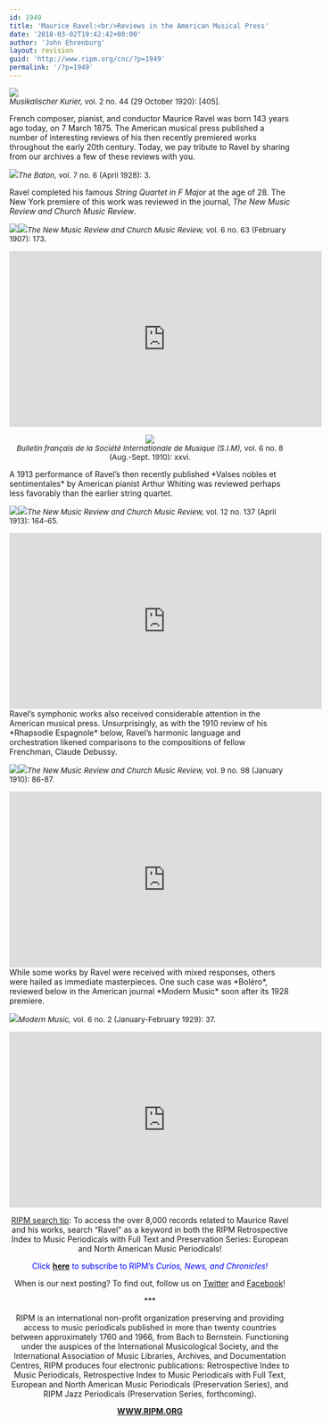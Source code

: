 ```yaml
---
id: 1949
title: 'Maurice Ravel:<br/>Reviews in the American Musical Press'
date: '2018-03-02T19:42:42+00:00'
author: 'John Ehrenburg'
layout: revision
guid: 'http://www.ripm.org/cnc/?p=1949'
permalink: '/?p=1949'
---
```


![](http://www.ripm.org/cnc/wp-content/uploads/2018/03/10-ravel.jpg)  
<span style="font-size: 10pt;">*Musikalischer Kurier,* vol. 2 no. 44 (29 October 1920): \[405\].</span>

French composer, pianist, and conductor Maurice Ravel was born 143 years ago today, on 7 March 1875. The American musical press published a number of interesting reviews of his then recently premiered works throughout the early 20th century. Today, we pay tribute to Ravel by sharing from our archives a few of these reviews with you.

![](http://www.ripm.org/cnc/wp-content/uploads/2018/03/8-ravel-231x300.jpg)<span style="font-size: 10pt;">*The Baton,* vol. 7 no. 6 (April 1928): 3.</span>

Ravel completed his famous *String Quartet in F Major* at the age of 28. The New York premiere of this work was reviewed in the journal, *The New Music Review and Church Music Review*.

![](http://www.ripm.org/cnc/wp-content/uploads/2018/03/1-ravel.jpg)![](http://www.ripm.org/cnc/wp-content/uploads/2018/03/2-ravel.jpg)<span style="font-size: 10pt;">*The New Music Review and Church Music Review,* vol. 6 no. 63 (February 1907): 173.</span>

<div style="text-align: center;"><iframe allowfullscreen="allowfullscreen" frameborder="0" height="315" loading="lazy" src="https://www.youtube.com/embed/ehQMe57TPPM?rel=0&start=18&end=479" width="560"><span class="mce_SELRES_start" data-mce-type="bookmark" style="display: inline-block; width: 0px; overflow: hidden; line-height: 0;">﻿</span></iframe>

![](http://www.ripm.org/cnc/wp-content/uploads/2018/03/11-ravel.jpg)  
<span style="font-size: 10pt;">*Bulletin français de la Société Internationale de Musique (S.I.M),* vol. 6 no. 8 (Aug.-Sept. 1910): xxvi.</span>

</div>A 1913 performance of Ravel’s then recently published *Valses nobles et sentimentales* by American pianist Arthur Whiting was reviewed perhaps less favorably than the earlier string quartet.

![](http://www.ripm.org/cnc/wp-content/uploads/2018/03/3-ravel.jpg)![](http://www.ripm.org/cnc/wp-content/uploads/2018/03/4-ravel.jpg)<span style="font-size: 10pt;">*The New Music Review and Church Music Review,* vol. 12 no. 137 (April 1913): 164-65.</span>

<div style="text-align: center;"><iframe allowfullscreen="allowfullscreen" frameborder="0" height="315" loading="lazy" src="https://www.youtube.com/embed/WVYLjakSwnc?rel=0&start=4&end=107" width="560"><span class="mce_SELRES_start" data-mce-type="bookmark" style="display: inline-block; width: 0px; overflow: hidden; line-height: 0;">﻿</span></iframe>

</div>Ravel’s symphonic works also received considerable attention in the American musical press. Unsurprisingly, as with the 1910 review of his *Rhapsodie Espagnole* below, Ravel’s harmonic language and orchestration likened comparisons to the compositions of fellow Frenchman, Claude Debussy.

![](http://www.ripm.org/cnc/wp-content/uploads/2018/03/5-ravel.jpg)![](http://www.ripm.org/cnc/wp-content/uploads/2018/03/6-ravel.jpg)<span style="font-size: 10pt;">*The New Music Review and Church Music Review,* vol. 9 no. 98 (January 1910): 86-87.</span>

<div style="text-align: center;"><iframe allowfullscreen="allowfullscreen" frameborder="0" height="315" loading="lazy" src="https://www.youtube.com/embed/gyTZIt1HlM0?rel=0&start=1&end=1093" width="560"><span class="mce_SELRES_start" data-mce-type="bookmark" style="display: inline-block; width: 0px; overflow: hidden; line-height: 0;">﻿</span></iframe>

</div>While some works by Ravel were received with mixed responses, others were hailed as immediate masterpieces. One such case was *Boléro*, reviewed below in the American journal *Modern Music* soon after its 1928 premiere.

![](http://www.ripm.org/cnc/wp-content/uploads/2018/03/7-ravel.jpg)<span style="font-size: 10pt;">*Modern Music,* vol. 6 no. 2 (January-February 1929): 37. </span>

<div style="text-align: center;"><iframe allowfullscreen="allowfullscreen" frameborder="0" height="315" loading="lazy" src="https://www.youtube.com/embed/dZDiaRZy0Ak?rel=0&start=13&end=948" width="560"></iframe>

<u>RIPM search tip</u>: To access the over 8,000 records related to Maurice Ravel and his works, search “Ravel” as a keyword in both the RIPM Retrospective Index to Music Periodicals with Full Text and Preservation Series: European and North American Music Periodicals!

<span style="color: #0000ff;">Click<span style="color: #ff0000;"> [**here**](http://ripm.org/?page=cncsubscribe) </span>to subscribe to RIPM’s *Curios, News, and Chronicles!* </span>

When is our next posting? To find out, follow us on [Twitter](https://twitter.com/RIPMCenter) and [Facebook](https://www.facebook.com/RIPMCenter/)!

\*\*\*

RIPM is an international non-profit organization preserving and providing access to music periodicals published in more than twenty countries between approximately 1760 and 1966, from Bach to Bernstein. Functioning under the auspices of the International Musicological Society, and the International Association of Music Libraries, Archives, and Documentation Centres, RIPM produces four electronic publications: Retrospective Index to Music Periodicals, Retrospective Index to Music Periodicals with Full Text, European and North American Music Periodicals (Preservation Series), and RIPM Jazz Periodicals (Preservation Series, forthcoming).

[**WWW.RIPM.ORG**](http://www.ripm.org/)

</div>